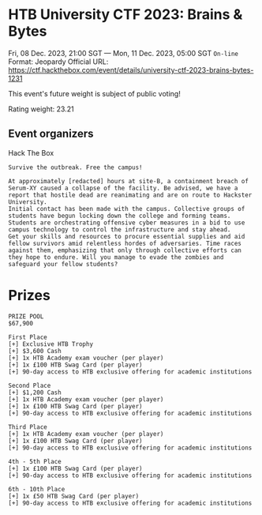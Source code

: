 # HTB University CTF 2023: Brains & Bytes

Fri, 08 Dec. 2023, 21:00 SGT — Mon, 11 Dec. 2023, 05:00 SGT
`On-line`
Format: Jeopardy
Official URL: https://ctf.hackthebox.com/event/details/university-ctf-2023-brains-bytes-1231

This event's future weight is subject of public voting!

Rating weight: 23.21 

## Event organizers 
Hack The Box

```
Survive the outbreak. Free the campus!

At approximately [redacted] hours at site-B, a containment breach of Serum-XY caused a collapse of the facility. Be advised, we have a report that hostile dead are reanimating and are on route to Hackster University.
Initial contact has been made with the campus. Collective groups of students have begun locking down the college and forming teams. Students are orchestrating offensive cyber measures in a bid to use campus technology to control the infrastructure and stay ahead.
Get your skills and resources to procure essential supplies and aid fellow survivors amid relentless hordes of adversaries. Time races against them, emphasizing that only through collective efforts can they hope to endure. Will you manage to evade the zombies and safeguard your fellow students?
```

# Prizes

```
PRIZE POOL
$67,900

First Place
[+] Exclusive HTB Trophy
[+] $3,600 Cash
[+] 1x HTB Academy exam voucher (per player)
[+] 1x £100 HTB Swag Card (per player)
[+] 90-day access to HTB exclusive offering for academic institutions

Second Place
[+] $1,200 Cash
[+] 1x HTB Academy exam voucher (per player)
[+] 1x £100 HTB Swag Card (per player)
[+] 90-day access to HTB exclusive offering for academic institutions

Third Place
[+] 1x HTB Academy exam voucher (per player)
[+] 1x £100 HTB Swag Card (per player)
[+] 90-day access to HTB exclusive offering for academic institutions

4th - 5th Place
[+] 1x £100 HTB Swag Card (per player)
[+] 90-day access to HTB exclusive offering for academic institutions

6th - 10th Place
[+] 1x £50 HTB Swag Card (per player)
[+] 90-day access to HTB exclusive offering for academic institutions
```
